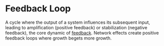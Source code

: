 # Feedback Loop

A cycle where the output of a system influences its subsequent input, leading to amplification (positive feedback) or stabilization (negative feedback), the core dynamic of [feedback](https://en.wikipedia.org/wiki/Feedback). Network effects create positive feedback loops where growth begets more growth.
